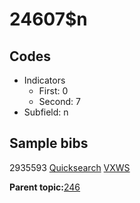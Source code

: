 # 24607$n

## Codes

-   Indicators
    -   First: 0
    -   Second: 7
-   Subfield: n

## Sample bibs

2935593 [Quicksearch](https://search.library.yale.edu/catalog/2935593) [VXWS](http://prodorbis.library.yale.edu:7014/vxws/GetHoldingsService?bibId=2935593)

**Parent topic:**[246](../../tags/246/246.md)

